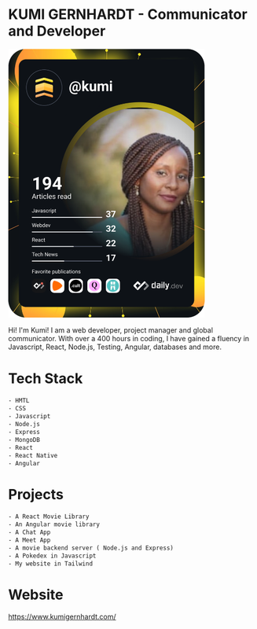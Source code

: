 # KUMI GERNHARDT - Communicator and Developer

<a href="https://app.daily.dev/koomie"><img src="https://github.com/KumiGhardt/kumigernhardt/blob/main/devcard.svg" width="400" alt="Kumi Gernhardt's Dev Card"/></a>

Hi! I'm Kumi! I am a web developer, project manager and global communicator. With over a 400 hours in coding, I have gained a fluency in Javascript, React, Node.js, Testing, Angular, databases and more.
# Tech Stack

```
- HMTL
- CSS
- Javascript
- Node.js
- Express
- MongoDB
- React
- React Native
- Angular
```

# Projects

```
- A React Movie Library
- An Angular movie library
- A Chat App
- A Meet App
- A movie backend server ( Node.js and Express)
- A Pokedex in Javascript
- My website in Tailwind

```


# Website
https://www.kumigernhardt.com/
